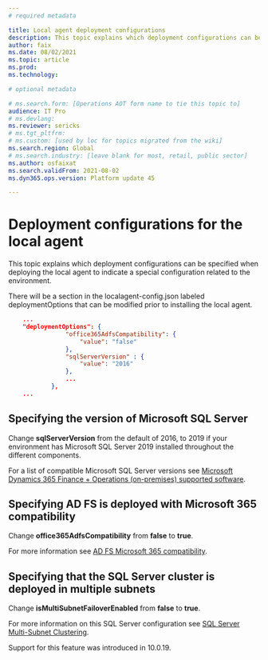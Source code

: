 ```yaml
---
# required metadata

title: Local agent deployment configurations
description: This topic explains which deployment configurations can be specified when deploying the local agent to indicate that a special configuration is required when deploying an environment. 
author: faix
ms.date: 08/02/2021
ms.topic: article
ms.prod: 
ms.technology: 

# optional metadata

# ms.search.form: [Operations AOT form name to tie this topic to]
audience: IT Pro
# ms.devlang: 
ms.reviewer: sericks
# ms.tgt_pltfrm: 
# ms.custom: [used by loc for topics migrated from the wiki]
ms.search.region: Global
# ms.search.industry: [leave blank for most, retail, public sector]
ms.author: osfaixat
ms.search.validFrom: 2021-08-02 
ms.dyn365.ops.version: Platform update 45

---
```


# Deployment configurations for the local agent

This topic explains which deployment configurations can be specified when deploying the local agent to indicate a special configuration related to the environment.

There will be a section in the localagent-config.json labeled deploymentOptions that can be modified prior to installing the local agent.

```json
    ...
    "deploymentOptions": {
				"office365AdfsCompatibility": {
					"value": "false"
				},
				"sqlServerVersion" : {
					"value": "2016"
				},
				...
			},
    ...
```

## Specifying the version of Microsoft SQL Server

Change **sqlServerVersion** from the default of 2016, to 2019 if your environment has Microsoft SQL Server 2019 installed throughout the different components.

For a list of compatible Microsoft SQL Server versions see [Microsoft Dynamics 365 Finance + Operations (on-premises) supported software](./onprem-compatibility.md).

## Specifying AD FS is deployed with Microsoft 365 compatibility

Change **office365AdfsCompatibility** from **false** to **true**.

For more information see [AD FS Microsoft 365 compatibility](./onprem-adfscompatibility.md).

## Specifying that the SQL Server cluster is deployed in multiple subnets

Change **isMultiSubnetFailoverEnabled** from **false** to **true**.

For more information on this SQL Server configuration see [SQL Server Multi-Subnet Clustering](/sql/sql-server/failover-clusters/windows/sql-server-multi-subnet-clustering-sql-server).

Support for this feature was introduced in 10.0.19.